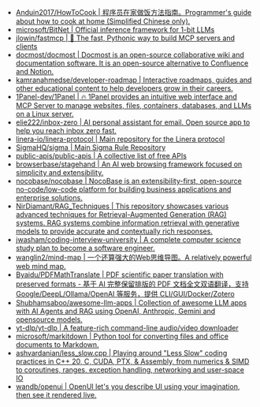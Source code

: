 + [Anduin2017/HowToCook | 程序员在家做饭方法指南。Programmer's guide about how to cook at home (Simplified Chinese only).](https://github.com//Anduin2017/HowToCook)
+ [microsoft/BitNet | Official inference framework for 1-bit LLMs](https://github.com//microsoft/BitNet)
+ [jlowin/fastmcp | 🚀 The fast, Pythonic way to build MCP servers and clients](https://github.com//jlowin/fastmcp)
+ [docmost/docmost | Docmost is an open-source collaborative wiki and documentation software. It is an open-source alternative to Confluence and Notion.](https://github.com//docmost/docmost)
+ [kamranahmedse/developer-roadmap | Interactive roadmaps, guides and other educational content to help developers grow in their careers.](https://github.com//kamranahmedse/developer-roadmap)
+ [1Panel-dev/1Panel | 🔥 1Panel provides an intuitive web interface and MCP Server to manage websites, files, containers, databases, and LLMs on a Linux server.](https://github.com//1Panel-dev/1Panel)
+ [elie222/inbox-zero | AI personal assistant for email. Open source app to help you reach inbox zero fast.](https://github.com//elie222/inbox-zero)
+ [linera-io/linera-protocol | Main repository for the Linera protocol](https://github.com//linera-io/linera-protocol)
+ [SigmaHQ/sigma | Main Sigma Rule Repository](https://github.com//SigmaHQ/sigma)
+ [public-apis/public-apis | A collective list of free APIs](https://github.com//public-apis/public-apis)
+ [browserbase/stagehand | An AI web browsing framework focused on simplicity and extensibility.](https://github.com//browserbase/stagehand)
+ [nocobase/nocobase | NocoBase is an extensibility-first, open-source no-code/low-code platform for building business applications and enterprise solutions.](https://github.com//nocobase/nocobase)
+ [NirDiamant/RAG_Techniques | This repository showcases various advanced techniques for Retrieval-Augmented Generation (RAG) systems. RAG systems combine information retrieval with generative models to provide accurate and contextually rich responses.](https://github.com//NirDiamant/RAG_Techniques)
+ [jwasham/coding-interview-university | A complete computer science study plan to become a software engineer.](https://github.com//jwasham/coding-interview-university)
+ [wanglin2/mind-map | 一个还算强大的Web思维导图。A relatively powerful web mind map.](https://github.com//wanglin2/mind-map)
+ [Byaidu/PDFMathTranslate | PDF scientific paper translation with preserved formats - 基于 AI 完整保留排版的 PDF 文档全文双语翻译，支持 Google/DeepL/Ollama/OpenAI 等服务，提供 CLI/GUI/Docker/Zotero](https://github.com//Byaidu/PDFMathTranslate)
+ [Shubhamsaboo/awesome-llm-apps | Collection of awesome LLM apps with AI Agents and RAG using OpenAI, Anthropic, Gemini and opensource models.](https://github.com//Shubhamsaboo/awesome-llm-apps)
+ [yt-dlp/yt-dlp | A feature-rich command-line audio/video downloader](https://github.com//yt-dlp/yt-dlp)
+ [microsoft/markitdown | Python tool for converting files and office documents to Markdown.](https://github.com//microsoft/markitdown)
+ [ashvardanian/less_slow.cpp | Playing around "Less Slow" coding practices in C++ 20, C, CUDA, PTX, & Assembly, from numerics & SIMD to coroutines, ranges, exception handling, networking and user-space IO](https://github.com//ashvardanian/less_slow.cpp)
+ [wandb/openui | OpenUI let's you describe UI using your imagination, then see it rendered live.](https://github.com//wandb/openui)
